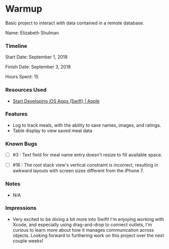 # Warmup

Basic project to interact with data contained in a remote database.


Name: Elizabeth Shulman

### Timeline

Start Date: September 1, 2018

Finish Date: September 3, 2018

Hours Spent: 15


### Resources Used

* [Start Developing iOS Apps (Swift) | Apple](https://developer.apple.com/library/archive/referencelibrary/GettingStarted/DevelopiOSAppsSwift/index.html#//apple_ref/doc/uid/TP40015214-CH2-SW1)

### Features

* Log to track meals, with the ability to save names, images, and ratings.
* Table display to view saved meal data

### Known Bugs

* [ ]  #3 : Text field for meal name entry doesn't resize to fill available space.
* [ ] #16 : The root stack view's vertical constraint is incorrect, resulting in
 awkward layouts with screen sizes different from the iPhone 7. 


### Notes
* N/A

### Impressions
* Very excited to be diving a bit more into Swift! I'm enjoying working with 
 Xcode, and especially using drag-and-drop to connect outlets, I'm curious to 
 learn more about how it manages communication across objects. Looking forward
 to furthering work on this project over the next couple weeks! 

